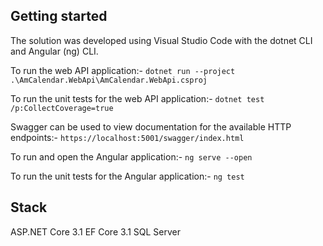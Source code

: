 ## Getting started

The solution was developed using Visual Studio Code with the dotnet CLI and Angular (ng) CLI.

To run the web API application:-
`dotnet run --project .\AmCalendar.WebApi\AmCalendar.WebApi.csproj`

To run the unit tests for the web API application:-
`dotnet test /p:CollectCoverage=true`

Swagger can be used to view documentation for the available HTTP endpoints:-
`https://localhost:5001/swagger/index.html`

To run and open the Angular application:-
`ng serve --open`

To run the unit tests for the Angular application:-
`ng test`

## Stack

ASP.NET Core 3.1
EF Core 3.1
SQL Server